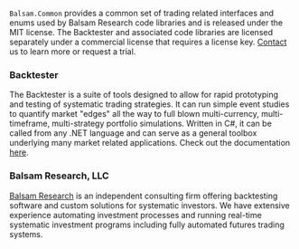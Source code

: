 ﻿`Balsam.Common` provides a common set of trading related interfaces and enums used by Balsam Research code libraries and is released under the MIT license. The Backtester and associated code libraries are licensed separately under a commercial license that requires a license key. [Contact](mailto:info@balsamresearch.com) us to learn more or request a trial.

### Backtester
The Backtester is a suite of tools designed to allow for rapid prototyping and testing of systematic trading strategies. It can run simple event studies to quantify market "edges" all the way to full blown multi-currency, multi-timeframe, multi-strategy portfolio simulations. Written in C#, it can be called from any .NET language and can serve as a general toolbox underlying many market related applications.
Check out the documentation [here](https://backtester.balsamresearch.com/docs/Introduction).

### Balsam Research, LLC

[Balsam Research](https://www.balsamresearch.com) is an independent consulting firm offering backtesting software and custom solutions for systematic investors. We have extensive experience automating investment processes and running real-time systematic investment programs including fully automated futures trading systems.
